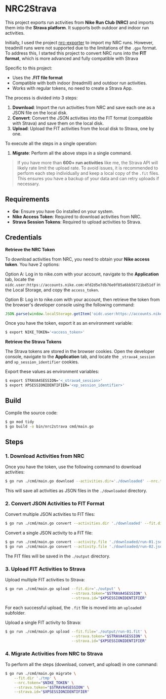 # NRC2Strava

This project exports run activities from **Nike Run Club (NRC)** and imports them into the **Strava platform**. It supports both outdoor and indoor run activities.

Initially, I used the project [nrc-exporter](https://github.com/yasoob/nrc-exporter) to import my NRC runs. However, treadmill runs were not supported due to the limitations of the `.gpx` format. To address this, I started this project to convert NRC runs into the **FIT format**, which is more advanced and fully compatible with Strava

Specific to this project:
- Uses the **.FIT file format**
- Compatible with both indoor (treadmill) and outdoor run activities.
- Works with regular tokens, no need to create a Strava App.

The process is divided into 3 steps:

1. **Download**: Import the run activities from NRC and save each one as a JSON file on the local disk.
2. **Convert**: Convert the JSON activities into the FIT format (compatible with Strava) and save them on the local disk.
3. **Upload**: Upload the FIT activities from the local disk to Strava, one by one.

To execute all the steps in a single operation:

1. **Migrate**: Perform all the above steps in a single command.

> If you have more than **600+ run activities** like me, the Strava API will likely rate limit the upload rate. To avoid issues, it is recommended to perform each step individually and keep a local copy of the `.fit` files. This ensures you have a backup of your data and can retry uploads if necessary.


## Requirements

- **Go**: Ensure you have Go installed on your system.
- **Nike Access Token**: Required to download activities from NRC.
- **Strava Session Tokens**: Required to upload activities to Strava.


## Credentials

**Retrieve the NRC Token**

To download activities from NRC, you need to obtain your **Nike access token**.
You have 2 options:

Option A: Log in to nike.com with your account, navigate to the **Application** tab, locate the `oidc.user:https://accounts.nike.com:4fd2d5e7db76e0f85a6bb56721bd51df` in the Local Storage, and copy the `access_token`.

Option B: Log in to nike.com with your account, then retrieve the token from the browser's developer console using the following command:
```javascript
JSON.parse(window.localStorage.getItem('oidc.user:https://accounts.nike.com:4fd2d5e7db76e0f85a6bb56721bd51df')).access_token
```

Once you have the token, export it as an environment variable:
```bash
$ export NIKE_TOKEN='<access_token>'
```

**Retrieve the Strava Tokens**

The Strava tokens are stored in the browser cookies.
Open the developer console, navigate to the **Application** tab, and locate the `_strava4_session` and `xp_session_identifier` cookies.

Export these values as environment variables:
```bash
$ export STRAVA4SESSION='<_strava4_session>'
$ export XPSESSIONIDENTIFIER='<xp_session_identifier>'
```

## Build

Compile the source code:
```bash
$ go mod tidy
$ go build -o bin/nrc2strava cmd/main.go
```


## Steps

### 1. Download Activities from NRC

Once you have the token, use the following command to download activities:
```bash
$ go run ./cmd/main.go download --activities.dir='./downloaded' --nrc.token="$NIKE_TOKEN"
```

This will save all activities as JSON files in the `./downloaded` directory.


### 2. Convert JSON Activities to FIT Format

Convert multiple JSON activities to FIT files:
```bash
$ go run ./cmd/main.go convert --activities.dir './downloaded' --fit.dir './output'
```

Convert a single JSON activity to a FIT file:
```bash
$ go run ./cmd/main.go convert --activity.file './downloaded/run-01.json'
$ go run ./cmd/main.go convert --activity.file './downloaded/run-02.json'
```

The FIT files will be saved in the `./output` directory.


### 3. Upload FIT Activities to Strava

Upload multiple FIT activities to Strava:
```bash
$ go run ./cmd/main.go upload --fit.dir='./output' \
                              --strava.token="$STRAVA4SESSION" \
                              --strava.id="$XPSESSIONIDENTIFIER"
```
For each successful upload, the `.fit` file is moved into an `uploaded` subfolder.

Upload a single FIT activity to Strava:
```bash
$ go run ./cmd/main.go upload --fit.file='./output/run-01.fit' \
                              --strava.token="$STRAVA4SESSION" \
                              --strava.id="$XPSESSIONIDENTIFIER"
```

### 4. Migrate Activities from NRC to Strava

To perform all the steps (download, convert, and upload) in one command:
```bash
$ go run ./cmd/main.go migrate \
    --fit.dir './tmp' \
    --nrc.token="$NIKE_TOKEN" \
    --strava.token="$STRAVA4SESSION" \
    --strava.id="$XPSESSIONIDENTIFIER"
```
